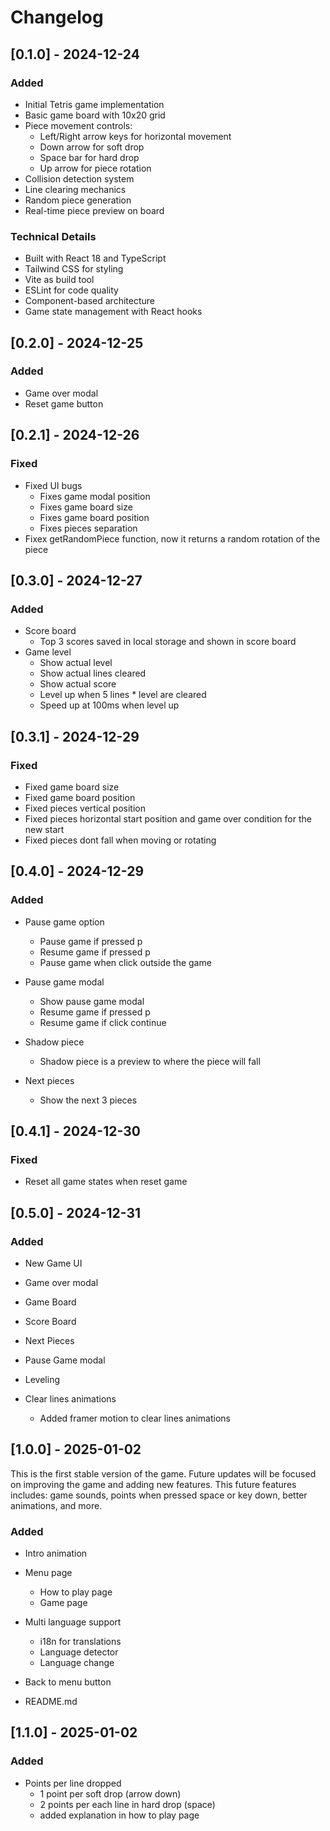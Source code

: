 # Changelog

## [0.1.0] - 2024-12-24

### Added

- Initial Tetris game implementation
- Basic game board with 10x20 grid
- Piece movement controls:
  - Left/Right arrow keys for horizontal movement
  - Down arrow for soft drop
  - Space bar for hard drop
  - Up arrow for piece rotation
- Collision detection system
- Line clearing mechanics
- Random piece generation
- Real-time piece preview on board

### Technical Details

- Built with React 18 and TypeScript
- Tailwind CSS for styling
- Vite as build tool
- ESLint for code quality
- Component-based architecture
- Game state management with React hooks

## [0.2.0] - 2024-12-25

### Added

- Game over modal
- Reset game button

## [0.2.1] - 2024-12-26

### Fixed

- Fixed UI bugs
  - Fixes game modal position
  - Fixes game board size
  - Fixes game board position
  - Fixes pieces separation
- Fixex getRandomPiece function, now it returns a random rotation of the piece

## [0.3.0] - 2024-12-27

### Added

- Score board
  - Top 3 scores saved in local storage and shown in score board
- Game level
  - Show actual level
  - Show actual lines cleared
  - Show actual score
  - Level up when 5 lines \* level are cleared
  - Speed up at 100ms when level up

## [0.3.1] - 2024-12-29

### Fixed

- Fixed game board size
- Fixed game board position
- Fixed pieces vertical position
- Fixed pieces horizontal start position and game over condition for the new start
- Fixed pieces dont fall when moving or rotating

## [0.4.0] - 2024-12-29

### Added

- Pause game option

  - Pause game if pressed p
  - Resume game if pressed p
  - Pause game when click outside the game

- Pause game modal

  - Show pause game modal
  - Resume game if pressed p
  - Resume game if click continue

- Shadow piece

  - Shadow piece is a preview to where the piece will fall

- Next pieces
  - Show the next 3 pieces

## [0.4.1] - 2024-12-30

### Fixed

- Reset all game states when reset game

## [0.5.0] - 2024-12-31

### Added

- New Game UI
- Game over modal
- Game Board
- Score Board
- Next Pieces
- Pause Game modal
- Leveling

- Clear lines animations
  - Added framer motion to clear lines animations

## [1.0.0] - 2025-01-02

This is the first stable version of the game. Future updates will be focused on improving the game and adding new features. This future features includes: game sounds, points when pressed space or key down, better animations, and more.

### Added

- Intro animation

- Menu page

  - How to play page
  - Game page

- Multi language support

  - i18n for translations
  - Language detector
  - Language change

- Back to menu button

- README.md

## [1.1.0] - 2025-01-02

### Added

- Points per line dropped
  - 1 point per soft drop (arrow down)
  - 2 points per each line in hard drop (space)
  - added explanation in how to play page
